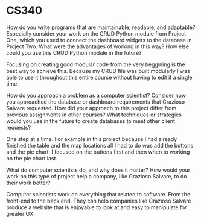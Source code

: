 # CS340

How do you write programs that are maintainable, readable, and adaptable? Especially consider your work on the CRUD Python module from Project One, which you used to connect the dashboard widgets to the database in Project Two. What were the advantages of working in this way? How else could you use this CRUD Python module in the future?

Focusing on creating good modular code from the very beggining is the best way to achieve this. Because my CRUD file was built modularly I was able to use it throughout this entire course without  having to edit it a single time. 


How do you approach a problem as a computer scientist? Consider how you approached the database or dashboard requirements that Grazioso Salvare requested. How did your approach to this project differ from previous assignments in other courses? What techniques or strategies would you use in the future to create databases to meet other client requests?

One step at a time. For example in this project because I had already finished the table and the map locations all I had to do
was add the buttons and the pie chart. I focused on the buttons first and then when to working on the pie chart last. 


What do computer scientists do, and why does it matter? How would your work on this type of project help a company, like Grazioso Salvare, to do their work better?

Computer scientists work on everything that related to software. From the front-end to the back end. They can help companies
like Grazioso Salvare produce a website that is enjoyable to look at and easy to manipulate for greater UX. 
